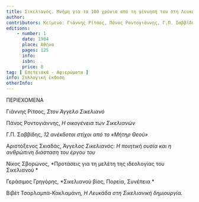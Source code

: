 ```yaml
---
title: Σικελιανός. Μνήμη για τα 100 χρόνια από τη γέννησή του στη Λευκάδα 1884
author: 
contributors: Κείμενα: Γιάννης Ρίτσος, Πάνος Ροντογιάννης, Γ.Π. Σαββίδης, Αριστόξενος Σκιαδάς, Νίκος Σβορώνος, Γεράσιμος Γρηγόρης, Βιβέτ Τσαρλαμπά - Κακλαμάνη
editions: 
    - number: 1
      date: 1984
      place: Αθήνα
      pages: 125
      info: 
      isbn: 
      price: 8
tag: [ Επετειακά - Αφιερώματα ]
info: Συλλογική έκδοση
otherInfo:
---
```


ΠΕΡΙΕΧΟΜΕΝΑ

Γιάννης Ρίτσος, *Στον Άγγελο Σικελιανό*

Πάνος Ροντογιάννης, *Η οικογένεια των Σικελιανών*

Γ.Π. Σαββίδης, *12 ανέκδοτοι στίχοι από το «Μήτηρ Θεού»*

Αριστόξενος Σκιαδάς, *Άγγελος Σικελιανός: Η ποιητική ουσία και η ανθρώπινη διάσταση του έργου του*

Νίκος Σβορώνος, *Προτάσεις για τη μελέτη της ιδεολογίας του Σικελιανού *

Γεράσιμος Γρηγόρης, *Σικελιανού βίος, Πορεία, Συνέπεια *

Βιβέτ Τσαρλαμπά-Κακλαμάνη, *Η Λευκάδα στη Σικελιανική δημιουργία.*
